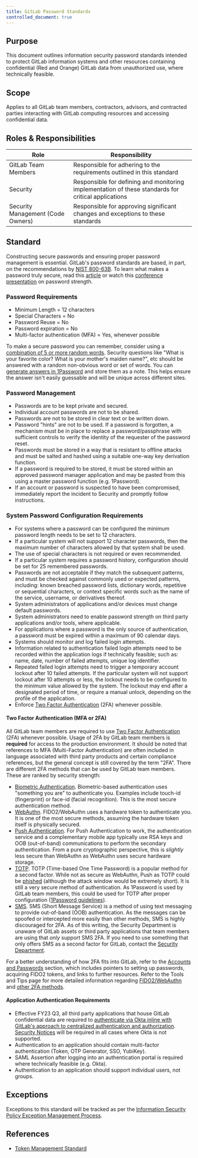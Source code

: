 ```yaml
---
title: GitLab Password Standards
controlled_document: true
---
```


## Purpose

This document outlines information security password standards intended to protect GitLab information systems and other resources containing confidential (Red and Orange) GitLab data from unauthorized use, where technically feasible.

## Scope

Applies to all GitLab team members, contractors, advisors, and contracted parties interacting with GitLab computing resources and accessing confidential data.

## Roles & Responsibilities

| Role  | Responsibility |
|-----------|-----------|
| GitLab Team Members | Responsible for adhering to the requirements outlined in this standard |
| Security | Responsible for defining and monitoring implementation of these standards for critical applications |
| Security Management (Code Owners) | Responsible for approving significant changes and exceptions to these standards |

## Standard

Constructing secure passwords and ensuring proper password management is essential. GitLab's password standards are based, in part, on the recommendations by [NIST 800-63B](https://pages.nist.gov/800-63-3/sp800-63b.html). To learn what makes a password truly secure, read this [article](https://medium.com/peerio/how-to-build-a-billion-dollar-password-3d92568d9277) or watch this [conference presentation](https://www.youtube.com/watch?v=vudZnjp5Uq0&t=19183) on password strength.

### Password Requirements

- Minimum Length = 12 characters
- Special Characters = No
- Password Reuse = No
- Password expiration = No
- Multi-factor authentication (MFA) = Yes, whenever possible

To make a secure password you can remember, consider using a [combination of 5 or more random words](https://medium.com/peerio/how-to-build-a-billion-dollar-password-3d92568d9277#67c2). Security questions like "What is your favorite color? What is your mother's maiden name?", etc should be answered with a random non-obvious word or set of words. You can [generate answers in 1Password](/handbook/security/corporate/systems/1password/) and store them as a note. This helps ensure the answer isn't easily guessable and will be unique across different sites.

### Password Management

- Passwords are to be kept private and secured.
- Individual account passwords are not to be shared.
- Passwords are not to be stored in clear text or be written down.
- Password "hints" are not to be used. If a password is forgotten, a mechanism must be in place to replace a password/passphrase with sufficient controls to verify the identity of the requester of the password reset.
- Passwords must be stored in a way that is resistant to offline attacks and must be salted and hashed using a suitable one-way key derivation function.
- If a password is required to be stored, it must be stored within an approved password manager application and may be pasted from this using a master password function (e.g. 1Password).
- If an account or password is suspected to have been compromised, immediately report the incident to Security and promptly follow instructions.

### System Password Configuration Requirements

- For systems where a password can be configured the minimum password length needs to be set to 12 characters.
- If a particular system will not support 12 character passwords, then the maximum number of characters allowed by that system shall be used.
- The use of special characters is not required or even recommended.
- If a particular system requires a password history, configuration should be set for 25 remembered passwords.
- Passwords are not acceptable if they match the subsequent patterns, and must be checked against commonly used or expected patterns, including: known breached password lists, dictionary words, repetitive or sequential characters, or context specific words such as the name of the service, username, or derivatives thereof.
- System administrators of applications and/or devices must change default passwords.
- System administrators need to enable password strength on third party applications and/or tools, where applicable.
- For applications where a password is the only source of authentication, a password must be expired within a maximum of 90 calendar days.
- Systems should monitor and log failed login attempts.
- Information related to authentication failed login attempts need to be recorded within the application logs if technically feasible; such as: name, date, number of failed attempts, unique log identifier.
- Repeated failed login attempts need to trigger a temporary account lockout after 10 failed attempts. If the particular system will not support lockout after 10 attempts or less, the lockout needs to be configured to the minimum value allowed by the system. The lockout may end after a designated period of time, or require a manual unlock, depending on the profile of the application.
- Enforce [Two Factor Authentication](https://en.wikipedia.org/wiki/Multi-factor_authentication) (2FA) whenever possible.

#### Two Factor Authentication (MFA or 2FA)

All GitLab team members are required to use [Two Factor Authentication](https://www.cisa.gov/resources-tools/resources/multi-factor-authentication-mfa) (2FA) whenever possible. Usage of 2FA by GitLab team members is **required** for access to the production environment. It should be noted that references to MFA (Multi-Factor Authentication) are often included in language associated with third party products and certain compliance references, but the general concept is still covered by the term "2FA". There are different 2FA methods that can be used by GitLab team members. These are ranked by security strength:

- [Biometric Authentication](https://aws.amazon.com/what-is/mfa/#:~:text=be%20digitally%20accessed.-,Inherence%20factor,-Inherence%20methods%20use). Biometric-based authentication uses "something you are" to authenticate you. Examples include touch-id (fingerprint) or face-id (facial recognition). This is the most secure authentication method.
- [WebAuthn](https://en.wikipedia.org/wiki/WebAuthn). FIDO2/WebAuthn uses a hardware token to authenticate you. It is one of the most secure methods, assuming the hardware token itself is physically secured.
- [Push Authentication](https://en.wikipedia.org/wiki/Authenticator#Mobile_Push). For Push Authentication to work, the authentication service and a complementary mobile app typically use RSA keys and OOB (out-of-band) communications to perform the secondary authentication. From a pure cryptographic perspective, this is *slightly* less secure than WebAuthn as WebAuthn uses secure hardware storage.
- [TOTP](https://en.wikipedia.org/wiki/Time-based_One-time_Password_algorithm). TOTP (Time-based One Time Password) is a popular method for a second factor. While not as secure as WebAuthn, Push as TOTP could be [phished](https://en.wikipedia.org/wiki/Phishing) (although the attack window would be extremely short). It is still a very secure method of authentication. As 1Password is used by GitLab team members, this could be used for TOTP after proper configuration ([1Password guidelines](/handbook/security/corporate/systems/1password/)).
- [SMS](https://en.wikipedia.org/wiki/SMS). SMS (Short Message Service) is a method of using text messaging to provide out-of-band (OOB) authentication. As the messages can be spoofed or intercepted more easily than other methods, SMS is highly discouraged for 2FA. As of this writing, the Security Department is unaware of GitLab assets or third party applications that team members are using that *only* support SMS 2FA. If you need to use something that only offers SMS as a second factor for GitLab, contact the [Security Department](/handbook/security/controlled-document-procedure/#exceptions).

For a better understanding of how 2FA fits into GitLab, refer to the [Accounts and Passwords](/handbook/security/password-guidelines/) section, which includes pointers to setting up passwords, acquiring FIDO2 tokens, and links to further resources. Refer to the Tools and Tips page for more detailed information regarding [FIDO2/WebAuthn](/handbook/tools-and-tips/#fido2--webauthn) and [other 2FA methods](/handbook/tools-and-tips/#other-2fa-methods).

#### Application Authentication Requirements

- Effective FY23 Q3, all third party applications that house GitLab confidential data are required to [authenticate via Okta inline with GitLab's approach to centralized authentication and authorization](/handbook/it/okta/#what-is-okta). [Security Notices](/handbook/security/security-assurance/security-risk/third-party-risk-management/#tprm-security-notice-process) will be required in all cases where Okta is not supported.
- Authentication to an application should contain multi-factor authentication (Token, OTP Generator, SSO, YubiKey).
- SAML Assertion after logging into an authentication portal is required where technically feasible (e.g. Okta).
- Authentication to an application should support individual users, not groups.

## Exceptions

Exceptions to this standard will be tracked as per the [Information Security Policy Exception Management Process](/handbook/security/controlled-document-procedure/#exceptions).

## References

- [Token Management Standard](/handbook/company/working-groups/token-management/)
